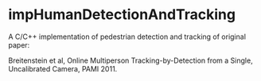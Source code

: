 # impHumanDetectionAndTracking

A C/C++ implementation of pedestrian detection and tracking of original paper:

Breitenstein et al, Online Multiperson Tracking-by-Detection from a Single, Uncalibrated Camera, PAMI 2011.
